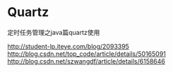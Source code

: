 # Quartz
定时任务管理之java篇quartz使用

http://student-lp.iteye.com/blog/2093395
http://blog.csdn.net/top_code/article/details/50165091
http://blog.csdn.net/szwangdf/article/details/6158646
